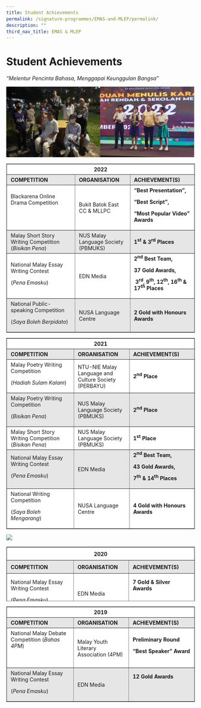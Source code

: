 ```yaml
---
title: Student Achievements
permalink: /signature-programmes/EMAS-and-MLEP/permalink/
description: ""
third_nav_title: EMAS & MLEP
---
```

Student Achievements
====================

_“Melentur Pencinta Bahasa, Menggapai Keunggulan Bangsa”_

![](/images/Signature%20Programmes/EMAS%20&%20MLEP/2022%20Blackarena%20and%20Pena%20Emasku.jpg)

<table border="1" style="box-sizing: inherit; border-collapse: collapse; border-spacing: 0px; max-width: 100%; border-style: solid; width: 600.531px;"><tbody style="box-sizing: inherit;"><tr style="box-sizing: inherit; background: rgb(255, 255, 255);"><td colspan="3" width="647" style="box-sizing: inherit; padding: 5px 10px; text-align: center; width: 599.865px;"><strong style="box-sizing: inherit; font-weight: bold;">2022</strong></td></tr><tr style="box-sizing: inherit; background: rgb(230, 230, 230);"><td width="270" style="box-sizing: inherit; padding: 5px 10px; width: 253.927px;"><strong style="box-sizing: inherit; font-weight: bold;">COMPETITION</strong></td><td width="162" style="box-sizing: inherit; padding: 5px 10px; width: 153.635px;"><strong style="box-sizing: inherit; font-weight: bold;">ORGANISATION</strong></td><td width="216" style="box-sizing: inherit; padding: 5px 10px; width: 192.302px;"><strong style="box-sizing: inherit; font-weight: bold;">ACHIEVEMENT(S)</strong></td></tr><tr style="box-sizing: inherit; background: rgb(255, 255, 255);"><td width="270" style="box-sizing: inherit; padding: 5px 10px; width: 253.927px;">Blackarena Online Drama Competition<p style="box-sizing: inherit; font-size: 1em;"></p><p style="box-sizing: inherit; font-size: 1em;"><strong style="box-sizing: inherit; font-weight: bold;">&nbsp;</strong></p></td><td width="162" style="box-sizing: inherit; padding: 5px 10px; width: 153.635px;">Bukit Batok East CC &amp; MLLPC</td><td width="216" style="box-sizing: inherit; padding: 5px 10px; width: 192.302px;"><strong style="box-sizing: inherit; font-weight: bold;">“Best Presentation”,</strong><p style="box-sizing: inherit; font-size: 1em;"></p><p style="box-sizing: inherit; font-size: 1em;"><strong style="box-sizing: inherit; font-weight: bold;">“Best Script”,</strong></p><p style="box-sizing: inherit; font-size: 1em;"><strong style="box-sizing: inherit; font-weight: bold;">“Most Popular Video” Awards</strong></p></td></tr><tr style="box-sizing: inherit; background: rgb(230, 230, 230);"><td width="270" style="box-sizing: inherit; padding: 5px 10px; width: 253.927px;">Malay Short Story Writing Competition<br style="box-sizing: inherit;">(<em style="box-sizing: inherit;">Bisikan Pena</em>)</td><td width="162" style="box-sizing: inherit; padding: 5px 10px; width: 153.635px;">NUS Malay Language Society (PBMUKS)</td><td width="216" style="box-sizing: inherit; padding: 5px 10px; width: 192.302px;"><strong style="box-sizing: inherit; font-weight: bold;">1<sup style="box-sizing: inherit; font-size: 12px; line-height: 0; position: relative; vertical-align: baseline; top: -0.5em;">st</sup><span>&nbsp;</span>&amp; 3<sup style="box-sizing: inherit; font-size: 12px; line-height: 0; position: relative; vertical-align: baseline; top: -0.5em;">rd</sup><span>&nbsp;</span>Places</strong></td></tr><tr style="box-sizing: inherit; background: rgb(255, 255, 255);"><td width="270" style="box-sizing: inherit; padding: 5px 10px; width: 253.927px;">National Malay Essay Writing Contest<p style="box-sizing: inherit; font-size: 1em;"></p><p style="box-sizing: inherit; font-size: 1em;">(<em style="box-sizing: inherit;">Pena Emasku</em>)</p></td><td width="162" style="box-sizing: inherit; padding: 5px 10px; width: 153.635px;">EDN Media</td><td width="216" style="box-sizing: inherit; padding: 5px 10px; width: 192.302px;"><strong style="box-sizing: inherit; font-weight: bold;">2<sup style="box-sizing: inherit; font-size: 12px; line-height: 0; position: relative; vertical-align: baseline; top: -0.5em;">nd</sup><span>&nbsp;</span>Best Team,</strong><p style="box-sizing: inherit; font-size: 1em;"></p><p style="box-sizing: inherit; font-size: 1em;"><strong style="box-sizing: inherit; font-weight: bold;">37 Gold Awards,</strong></p><p style="box-sizing: inherit; font-size: 1em;"><strong style="box-sizing: inherit; font-weight: bold;">&nbsp;3<sup style="box-sizing: inherit; font-size: 12px; line-height: 0; position: relative; vertical-align: baseline; top: -0.5em;">rd</sup>, 9<sup style="box-sizing: inherit; font-size: 12px; line-height: 0; position: relative; vertical-align: baseline; top: -0.5em;">th</sup>, 12<sup style="box-sizing: inherit; font-size: 12px; line-height: 0; position: relative; vertical-align: baseline; top: -0.5em;">th</sup>, 16<sup style="box-sizing: inherit; font-size: 12px; line-height: 0; position: relative; vertical-align: baseline; top: -0.5em;">th<span>&nbsp;</span></sup>&amp; 17<sup style="box-sizing: inherit; font-size: 12px; line-height: 0; position: relative; vertical-align: baseline; top: -0.5em;">th</sup><span>&nbsp;</span>Places</strong></p></td></tr><tr style="box-sizing: inherit; background: rgb(230, 230, 230);"><td width="270" style="box-sizing: inherit; padding: 5px 10px; width: 253.927px;">National Public-speaking Competition<p style="box-sizing: inherit; font-size: 1em;"></p><p style="box-sizing: inherit; font-size: 1em;">(<em style="box-sizing: inherit;">Saya Boleh Berpidato</em>)</p></td><td width="162" style="box-sizing: inherit; padding: 5px 10px; width: 153.635px;">NUSA Language Centre</td><td width="216" style="box-sizing: inherit; padding: 5px 10px; width: 192.302px;"><strong style="box-sizing: inherit; font-weight: bold;">2 Gold with Honours Awards</strong></td></tr></tbody></table>

<table border="1" style="box-sizing: inherit; border-collapse: collapse; border-spacing: 0px; max-width: 100%; border-style: solid; width: 604.802px;"><tbody style="box-sizing: inherit;"><tr style="box-sizing: inherit; background: rgb(255, 255, 255);"><td colspan="3" width="647" style="box-sizing: inherit; padding: 5px 10px; text-align: center; width: 604.135px;"><strong style="box-sizing: inherit; font-weight: bold;">2021</strong></td></tr><tr style="box-sizing: inherit; background: rgb(230, 230, 230);"><td width="270" style="box-sizing: inherit; padding: 5px 10px; width: 248.594px;"><strong style="box-sizing: inherit; font-weight: bold;">COMPETITION</strong></td><td width="162" style="box-sizing: inherit; padding: 5px 10px; width: 157.094px;"><strong style="box-sizing: inherit; font-weight: bold;">ORGANISATION</strong></td><td width="216" style="box-sizing: inherit; padding: 5px 10px; width: 198.448px;"><strong style="box-sizing: inherit; font-weight: bold;">ACHIEVEMENT(S)</strong></td></tr><tr style="box-sizing: inherit; background: rgb(255, 255, 255);"><td width="270" style="box-sizing: inherit; padding: 5px 10px; width: 248.594px;">Malay Poetry Writing Competition<p style="box-sizing: inherit; font-size: 1em;"></p><p style="box-sizing: inherit; font-size: 1em;">(<em style="box-sizing: inherit;">Hadiah Sulam Kalam</em>)</p></td><td width="162" style="box-sizing: inherit; padding: 5px 10px; width: 157.094px;">NTU-NIE Malay Language and Culture Society (PERBAYU)</td><td width="216" style="box-sizing: inherit; padding: 5px 10px; width: 198.448px;"><strong style="box-sizing: inherit; font-weight: bold;">2<sup style="box-sizing: inherit; font-size: 12px; line-height: 0; position: relative; vertical-align: baseline; top: -0.5em;">nd</sup><span>&nbsp;</span>Place</strong></td></tr><tr style="box-sizing: inherit; background: rgb(230, 230, 230);"><td width="270" style="box-sizing: inherit; padding: 5px 10px; width: 248.594px;">Malay Poetry Writing Competition<p style="box-sizing: inherit; font-size: 1em;"></p><p style="box-sizing: inherit; font-size: 1em;">(<em style="box-sizing: inherit;">Bisikan Pena</em>)</p></td><td width="162" style="box-sizing: inherit; padding: 5px 10px; width: 157.094px;">NUS Malay Language Society (PBMUKS)</td><td width="216" style="box-sizing: inherit; padding: 5px 10px; width: 198.448px;"><strong style="box-sizing: inherit; font-weight: bold;">2<sup style="box-sizing: inherit; font-size: 12px; line-height: 0; position: relative; vertical-align: baseline; top: -0.5em;">nd</sup><span>&nbsp;</span>Place</strong></td></tr><tr style="box-sizing: inherit; background: rgb(255, 255, 255);"><td width="270" style="box-sizing: inherit; padding: 5px 10px; width: 248.594px;">Malay Short Story Writing Competition<br style="box-sizing: inherit;">(<em style="box-sizing: inherit;">Bisikan Pena</em>)</td><td width="162" style="box-sizing: inherit; padding: 5px 10px; width: 157.094px;">NUS Malay Language Society (PBMUKS)</td><td width="216" style="box-sizing: inherit; padding: 5px 10px; width: 198.448px;"><strong style="box-sizing: inherit; font-weight: bold;">1<sup style="box-sizing: inherit; font-size: 12px; line-height: 0; position: relative; vertical-align: baseline; top: -0.5em;">st</sup><span>&nbsp;</span>Place</strong></td></tr><tr style="box-sizing: inherit; background: rgb(230, 230, 230);"><td width="270" style="box-sizing: inherit; padding: 5px 10px; width: 248.594px;">National Malay Essay Writing Contest<p style="box-sizing: inherit; font-size: 1em;"></p><p style="box-sizing: inherit; font-size: 1em;">(<em style="box-sizing: inherit;">Pena Emasku</em>)</p></td><td width="162" style="box-sizing: inherit; padding: 5px 10px; width: 157.094px;">EDN Media</td><td width="216" style="box-sizing: inherit; padding: 5px 10px; width: 198.448px;"><strong style="box-sizing: inherit; font-weight: bold;">2<sup style="box-sizing: inherit; font-size: 12px; line-height: 0; position: relative; vertical-align: baseline; top: -0.5em;">nd</sup><span>&nbsp;</span>Best Team,</strong><p style="box-sizing: inherit; font-size: 1em;"></p><p style="box-sizing: inherit; font-size: 1em;"><strong style="box-sizing: inherit; font-weight: bold;">43 Gold Awards,</strong></p><p style="box-sizing: inherit; font-size: 1em;"><strong style="box-sizing: inherit; font-weight: bold;">7<sup style="box-sizing: inherit; font-size: 12px; line-height: 0; position: relative; vertical-align: baseline; top: -0.5em;">th</sup><span>&nbsp;</span>&amp; 14<sup style="box-sizing: inherit; font-size: 12px; line-height: 0; position: relative; vertical-align: baseline; top: -0.5em;">th</sup><span>&nbsp;</span>Places</strong></p></td></tr><tr style="box-sizing: inherit; background: rgb(255, 255, 255);"><td width="270" style="box-sizing: inherit; padding: 5px 10px; width: 248.594px;">National Writing Competition<p style="box-sizing: inherit; font-size: 1em;"></p><p style="box-sizing: inherit; font-size: 1em;">(<em style="box-sizing: inherit;">Saya Boleh Mengarang</em>)</p></td><td width="162" style="box-sizing: inherit; padding: 5px 10px; width: 157.094px;">NUSA Language Centre</td><td width="216" style="box-sizing: inherit; padding: 5px 10px; width: 198.448px;"><strong style="box-sizing: inherit; font-weight: bold;">4 Gold with Honours Awards</strong></td></tr></tbody></table>

![](https://tanjongkatongsec.moe.edu.sg/wp-content/uploads/2022/11/3-achievement-300x214.jpg)

<table border="1" style="box-sizing: inherit; border-collapse: collapse; border-spacing: 0px; max-width: 100%; border-style: solid; width: 604.646px; height: 144px;"><tbody style="box-sizing: inherit;"><tr style="box-sizing: inherit; background: rgb(255, 255, 255); height: 24px;"><td colspan="3" width="647" style="box-sizing: inherit; padding: 5px 10px; text-align: center; height: 24px; width: 603.979px;"><strong style="box-sizing: inherit; font-weight: bold;">2020</strong></td></tr><tr style="box-sizing: inherit; background: rgb(230, 230, 230); height: 24px;"><td width="270" style="box-sizing: inherit; padding: 5px 10px; height: 24px; width: 246.688px;"><strong style="box-sizing: inherit; font-weight: bold;">COMPETITION</strong></td><td width="162" style="box-sizing: inherit; padding: 5px 10px; height: 24px; width: 155.625px;"><strong style="box-sizing: inherit; font-weight: bold;">ORGANISATION</strong></td><td width="216" style="box-sizing: inherit; padding: 5px 10px; height: 24px; width: 201.667px;"><strong style="box-sizing: inherit; font-weight: bold;">ACHIEVEMENT(S)</strong></td></tr><tr style="box-sizing: inherit; background: rgb(255, 255, 255); height: 96px;"><td width="270" style="box-sizing: inherit; padding: 5px 10px; height: 96px; width: 246.688px;">National Malay Essay Writing Contest<p style="box-sizing: inherit; font-size: 1em;"></p><p style="box-sizing: inherit; font-size: 1em;">(<em style="box-sizing: inherit;">Pena Emasku</em>)</p></td><td width="162" style="box-sizing: inherit; padding: 5px 10px; height: 96px; width: 155.625px;">EDN Media</td><td width="216" style="box-sizing: inherit; padding: 5px 10px; height: 96px; width: 201.667px;"><strong style="box-sizing: inherit; font-weight: bold;">7 Gold &amp; Silver Awards</strong><p style="box-sizing: inherit; font-size: 1em;"></p><p style="box-sizing: inherit; font-size: 1em;"><strong style="box-sizing: inherit; font-weight: bold;">&nbsp;</strong></p></td></tr></tbody></table>

<table border="1" style="box-sizing: inherit; border-collapse: collapse; border-spacing: 0px; max-width: 100%; border-style: solid; width: 605.479px;"><tbody style="box-sizing: inherit;"><tr style="box-sizing: inherit; background: rgb(255, 255, 255);"><td colspan="3" width="647" style="box-sizing: inherit; padding: 5px 10px; text-align: center; width: 604.812px;"><strong style="box-sizing: inherit; font-weight: bold;">2019</strong></td></tr><tr style="box-sizing: inherit; background: rgb(230, 230, 230);"><td width="270" style="box-sizing: inherit; padding: 5px 10px; width: 246.417px;"><strong style="box-sizing: inherit; font-weight: bold;">COMPETITION</strong></td><td width="162" style="box-sizing: inherit; padding: 5px 10px; width: 156.708px;"><strong style="box-sizing: inherit; font-weight: bold;">ORGANISATION</strong></td><td width="216" style="box-sizing: inherit; padding: 5px 10px; width: 201.688px;"><strong style="box-sizing: inherit; font-weight: bold;">ACHIEVEMENT(S)</strong></td></tr><tr style="box-sizing: inherit; background: rgb(255, 255, 255);"><td width="270" style="box-sizing: inherit; padding: 5px 10px; width: 246.417px;">National Malay Debate Competition (<em style="box-sizing: inherit;">Bahas 4PM</em>)<p style="box-sizing: inherit; font-size: 1em;"></p><p style="box-sizing: inherit; font-size: 1em;">&nbsp;</p></td><td width="162" style="box-sizing: inherit; padding: 5px 10px; width: 156.708px;">Malay Youth Literary Association (4PM)</td><td width="216" style="box-sizing: inherit; padding: 5px 10px; width: 201.688px;"><strong style="box-sizing: inherit; font-weight: bold;">Preliminary Round</strong><p style="box-sizing: inherit; font-size: 1em;"></p><p style="box-sizing: inherit; font-size: 1em;"><strong style="box-sizing: inherit; font-weight: bold;">“Best Speaker” Award</strong></p></td></tr><tr style="box-sizing: inherit; background: rgb(230, 230, 230);"><td width="270" style="box-sizing: inherit; padding: 5px 10px; width: 246.417px;">National Malay Essay Writing Contest<p style="box-sizing: inherit; font-size: 1em;"></p><p style="box-sizing: inherit; font-size: 1em;">(<em style="box-sizing: inherit;">Pena Emasku</em>)</p></td><td width="162" style="box-sizing: inherit; padding: 5px 10px; width: 156.708px;">EDN Media</td><td width="216" style="box-sizing: inherit; padding: 5px 10px; width: 201.688px;"><strong style="box-sizing: inherit; font-weight: bold;">12 Gold Awards</strong><p style="box-sizing: inherit; font-size: 1em;"></p><p style="box-sizing: inherit; font-size: 1em;"><strong style="box-sizing: inherit; font-weight: bold;">&nbsp;</strong></p></td></tr></tbody></table>